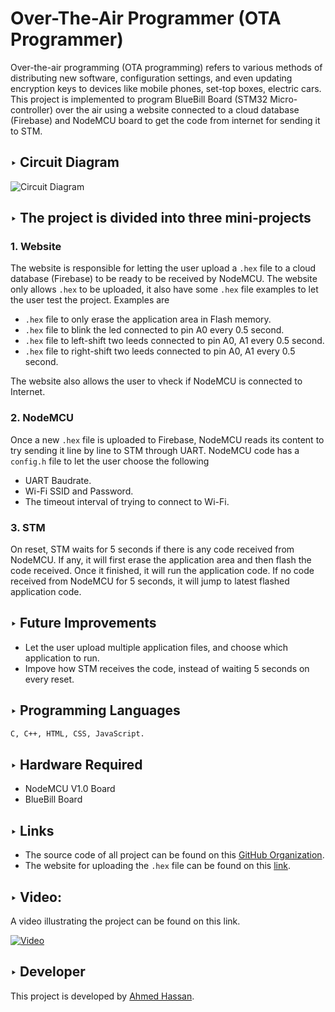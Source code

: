 # Over-The-Air Programmer (OTA Programmer)
Over-the-air programming (OTA programming) refers to various methods of distributing new software, configuration settings, and even updating encryption keys to devices like mobile phones, set-top boxes, electric cars.
This project is implemented to program BlueBill Board (STM32 Micro-controller) over the air using a website connected to a cloud database (Firebase) and NodeMCU board to get the code from internet for sending it to STM.

## ‣ Circuit Diagram
![Circuit Diagram](https://ota-programmer.github.io/diagram.jpg)


## ‣ The project is divided into three mini-projects

### 1. Website
The website is responsible for letting the user upload a ```.hex``` file to a cloud database (Firebase) to be ready to be received by NodeMCU.
The website only allows ```.hex``` to be uploaded, it also have some ```.hex``` file examples to let the user test the project.
Examples are
- ```.hex``` file to only erase the application area in Flash memory.
- ```.hex``` file to blink the led connected to pin A0 every 0.5 second.
- ```.hex``` file to left-shift two leeds connected to pin A0, A1 every 0.5 second.
- ```.hex``` file to right-shift two leeds connected to pin A0, A1 every 0.5 second.

The website also allows the user to vheck if NodeMCU is connected to Internet.
### 2. NodeMCU
Once a new ```.hex``` file is uploaded to Firebase, NodeMCU reads its content to try sending it line by line to STM through UART.
NodeMCU code has a ```config.h``` file to let the user choose the following
- UART Baudrate.
- Wi-Fi SSID and Password.
- The timeout interval of trying to connect to Wi-Fi.

### 3. STM
On reset, STM waits for 5 seconds if there is any code received from NodeMCU. If any, it will first erase the application area and then flash the code received. Once it finished, it will run the application code.
If no code received from NodeMCU for 5 seconds, it will jump to latest flashed application code.

## ‣ Future Improvements
- Let the user upload multiple application files, and choose which application to run.
- Impove how STM receives the code, instead of waiting 5 seconds on every reset.


## ‣ Programming Languages
``` sh
C, C++, HTML, CSS, JavaScript.
```
## ‣ Hardware Required
- NodeMCU V1.0 Board
- BlueBill Board


## ‣ Links
- The source code of all project can be found on this [GitHub Organization](httpsgithub.comota-programmer).
- The website for uploading the ```.hex``` file can be found on this [link](httpsota-programmer.github.io).

## ‣ Video:
A video illustrating the project can be found on this link.

[![Video](https://img.youtube.com/vi/YOUTUBE_VIDEO_ID_HERE/0.jpg)](https://www.youtube.com/watch?v=YOUTUBE_VIDEO_ID_HERE)


## ‣ Developer
This project is developed by [Ahmed Hassan](httpsahmed-hassan-cv.github.io).
